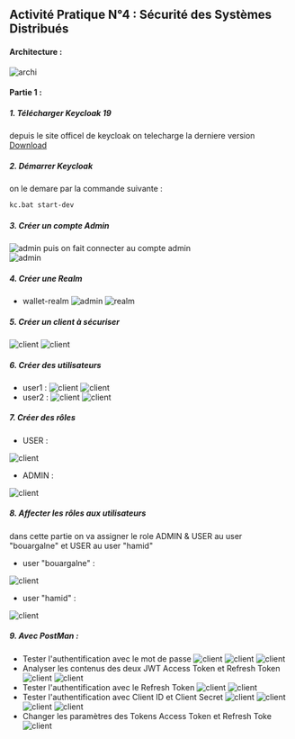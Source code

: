 ## Activité Pratique N°4 :  Sécurité des Systèmes Distribués


####  Architecture : 
![archi](captures/archi.png) 

####  Partie 1 : 

##### 1. Télécharger Keycloak 19
depuis le site officel de keycloak on telecharge la derniere version [Download](https://www.keycloak.org/)  

##### 2. Démarrer Keycloak 
on le demare par la commande suivante : 
```bash
kc.bat start-dev
```
##### 3. Créer un compte Admin 
![admin](captures/admin.png) 
puis on fait connecter au compte admin  
![admin](captures/signadmin.png) 
##### 4. Créer une Realm 
* wallet-realm
![admin](captures/createrealm.png)
![realm](captures/wallet-realm.png) 
##### 5. Créer un client à sécuriser 
![client](captures/client1.png) 
![client](captures/client2.png) 
##### 6. Créer des utilisateurs 
* user1 :
![client](captures/user1.png) 
![client](captures/cred-bouargalne.png)
* user2 : 
![client](captures/cred-hamid.png)
![client](captures/all-users.png) 
 
##### 7. Créer des rôles
* USER :

![client](captures/role-user.png) 

* ADMIN :
  
![client](captures/role-admin.png) 

##### 8. Affecter les rôles aux utilisateurs 
dans cette partie on va assigner le role ADMIN & USER au user "bouargalne" et USER au user "hamid" 
* user "bouargalne" :

![client](captures/assignrole-bouargalne.png) 

* user "hamid" :
  
![client](captures/assignrole-hamid.png) 

##### 9. Avec PostMan :
   - Tester l'authentification avec le mot de passe
    ![client](captures/test-pass1.png)
    ![client](captures/test-pass2.png)
    ![client](captures/test-pass3.png) 
   - Analyser les contenus des deux JWT Access Token et Refresh Token
    ![client](captures/ana-token1.png)
    ![client](captures/ana-token2.png) 
   - Tester l'authentification avec le Refresh Token
    ![client](captures/auth-refresh1.png)
    ![client](captures/auth-refresh2.png)
   - Tester l'authentification avec Client ID et Client Secret 
    ![client](captures/client-modif.png)
    ![client](captures/clientsercret.png)
    ![client](captures/auth-secret1.png)
    ![client](captures/auth-secret2.png)
   - Changer les paramètres des Tokens Access Token et Refresh Toke
    ![client](captures/changerefresh.png)
   
